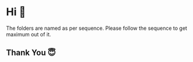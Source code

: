 # Hi 👋

The folders are named as per sequence. Please follow the sequence to get maximum out of it.

## Thank You 😇